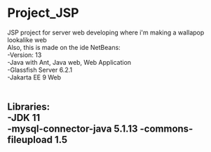 # Project_JSP
JSP project for server web developing where i'm making a wallapop lookalike web <br/>
Also, this is made on the ide NetBeans: <br/>
  -Version: 13 <br/>
  -Java with Ant, Java web, Web Application <br/>
  -Glassfish Server 6.2.1 <br/>
  -Jakarta EE 9 Web <br/><br/>
  
Libraries: <br/>
  -JDK 11 <br/>
  -mysql-connector-java 5.1.13
  -commons-fileupload 1.5
  -
